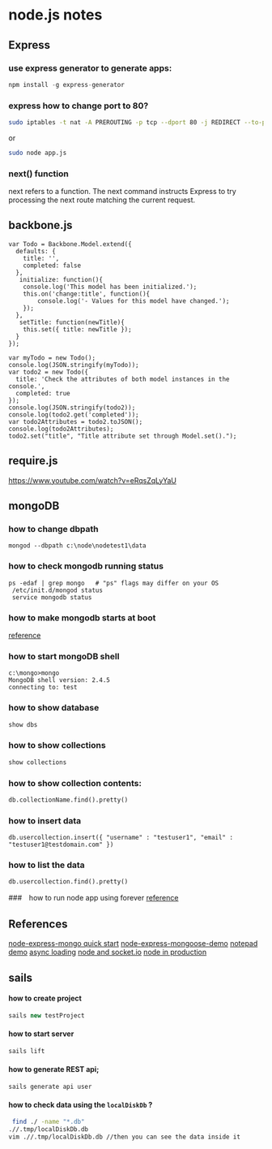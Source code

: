 # node.js notes

## Express

### use express generator to generate apps:
```javascript
npm install -g express-generator
```

### express how to change port to 80?

```bash
sudo iptables -t nat -A PREROUTING -p tcp --dport 80 -j REDIRECT --to-ports 3000
```

or 

```bash
sudo node app.js
```

### next() function

next refers to a function. The next command instructs Express to try processing the next route matching the current request.



## backbone.js


```
var Todo = Backbone.Model.extend({
  defaults: {
    title: '',
    completed: false
  },
   initialize: function(){
    console.log('This model has been initialized.');
    this.on('change:title', function(){
        console.log('- Values for this model have changed.');
    });
  },
   setTitle: function(newTitle){
    this.set({ title: newTitle });
  }
});

var myTodo = new Todo();
console.log(JSON.stringify(myTodo));
var todo2 = new Todo({
  title: 'Check the attributes of both model instances in the console.',
  completed: true
});
console.log(JSON.stringify(todo2));
console.log(todo2.get('completed'));
var todo2Attributes = todo2.toJSON();
console.log(todo2Attributes);
todo2.set("title", "Title attribute set through Model.set().");
```
## require.js
https://www.youtube.com/watch?v=eRqsZqLyYaU

## mongoDB

### how to change dbpath
```
mongod --dbpath c:\node\nodetest1\data
```

### how to check mongodb running status
```
ps -edaf | grep mongo   # "ps" flags may differ on your OS
 /etc/init.d/mongod status
 service mongodb status
```
### how to make mongodb starts at boot
[reference](http://askubuntu.com/questions/61503/how-to-start-mongodb-server-on-system-start)


### how to start mongoDB shell
```
c:\mongo>mongo
MongoDB shell version: 2.4.5
connecting to: test
```

### how to show database
```SQL
show dbs
```
### how to show collections
```SQL
show collections
```
### how to show collection contents:
```sql
db.collectionName.find().pretty()
```


### how to insert data
```
db.usercollection.insert({ "username" : "testuser1", "email" : "testuser1@testdomain.com" })
```

### how to list the data
```
db.usercollection.find().pretty()
```
###　how to run node app using forever
[reference](http://blog.nodejitsu.com/keep-a-nodejs-server-up-with-forever/)

## References
[node-express-mongo quick start](http://cwbuecheler.com/web/tutorials/2013/node-express-mongo/)
[node-express-mongoose-demo](https://github.com/madhums/node-express-mongoose-demo/)
[notepad demo](https://github.com/alexyoung/nodepad/blob/master/app.js)
[async loading](https://github.com/mjhea0/node-express-ajax-craigslist)
[node and socket.io](http://www.plhwin.com/2014/05/28/nodejs-socketio/)
[node in production](http://blog.carbonfive.com/2014/06/02/node-js-in-production/)


## sails

#### how to create project
```javascript
sails new testProject
```
#### how to start server
```javascript
sails lift
```
#### how to generate REST api;
```
sails generate api user
```
#### how to check data using the ```localDiskDb``` ?

```bash
 find ./ -name "*.db"
.//.tmp/localDiskDb.db
vim .//.tmp/localDiskDb.db //then you can see the data inside it
```

